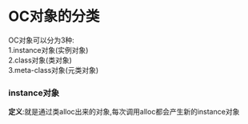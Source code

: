 # OC对象的分类

OC对象可以分为3种:</br>
1.instance对象(实例对象)</br>
2.class对象(类对象)</br>
3.meta-class对象(元类对象)

### instance对象</br>
**定义**:就是通过类alloc出来的对象,每次调用alloc都会产生新的instance对象</br>